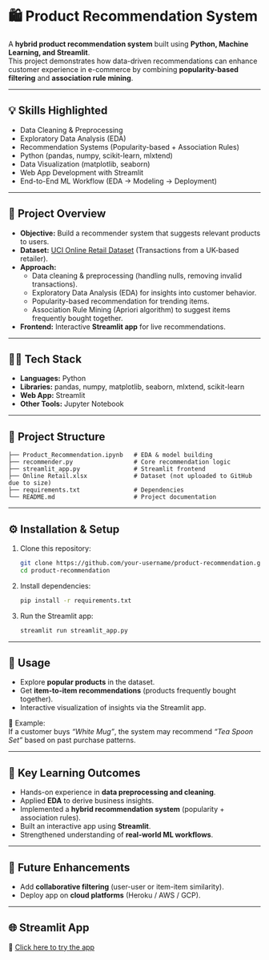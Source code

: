 # 🛍️ Product Recommendation System  

A **hybrid product recommendation system** built using **Python, Machine Learning, and Streamlit**.  
This project demonstrates how data-driven recommendations can enhance customer experience in e-commerce by combining **popularity-based filtering** and **association rule mining**.  

---

## 💡 Skills Highlighted  
- Data Cleaning & Preprocessing  
- Exploratory Data Analysis (EDA)  
- Recommendation Systems (Popularity-based + Association Rules)  
- Python (pandas, numpy, scikit-learn, mlxtend)  
- Data Visualization (matplotlib, seaborn)  
- Web App Development with Streamlit  
- End-to-End ML Workflow (EDA → Modeling → Deployment)  

---

## 🚀 Project Overview  
- **Objective:** Build a recommender system that suggests relevant products to users.  
- **Dataset:** [UCI Online Retail Dataset](https://archive.ics.uci.edu/ml/datasets/online+retail) (Transactions from a UK-based retailer).  
- **Approach:**  
  - Data cleaning & preprocessing (handling nulls, removing invalid transactions).  
  - Exploratory Data Analysis (EDA) for insights into customer behavior.  
  - Popularity-based recommendation for trending items.  
  - Association Rule Mining (Apriori algorithm) to suggest items frequently bought together.  
- **Frontend:** Interactive **Streamlit app** for live recommendations.  

---

## 🧑‍💻 Tech Stack  
- **Languages:** Python  
- **Libraries:** pandas, numpy, matplotlib, seaborn, mlxtend, scikit-learn  
- **Web App:** Streamlit  
- **Other Tools:** Jupyter Notebook  

---

## 📂 Project Structure  
```
├── Product_Recommendation.ipynb   # EDA & model building  
├── recommender.py                 # Core recommendation logic  
├── streamlit_app.py               # Streamlit frontend  
├── Online Retail.xlsx             # Dataset (not uploaded to GitHub due to size)  
├── requirements.txt               # Dependencies  
└── README.md                      # Project documentation  
```

---

## ⚙️ Installation & Setup  
1. Clone this repository:  
   ```bash
   git clone https://github.com/your-username/product-recommendation.git
   cd product-recommendation
   ```
2. Install dependencies:  
   ```bash
   pip install -r requirements.txt
   ```
3. Run the Streamlit app:  
   ```bash
   streamlit run streamlit_app.py
   ```

---

## 🎯 Usage  
- Explore **popular products** in the dataset.  
- Get **item-to-item recommendations** (products frequently bought together).  
- Interactive visualization of insights via the Streamlit app.  

🔹 Example:  
If a customer buys *“White Mug”*, the system may recommend *“Tea Spoon Set”* based on past purchase patterns.  

---

## 🌟 Key Learning Outcomes  
- Hands-on experience in **data preprocessing and cleaning**.  
- Applied **EDA** to derive business insights.  
- Implemented a **hybrid recommendation system** (popularity + association rules).  
- Built an interactive app using **Streamlit**.  
- Strengthened understanding of **real-world ML workflows**.  

---

## 🔮 Future Enhancements  
- Add **collaborative filtering** (user-user or item-item similarity).  
- Deploy app on **cloud platforms** (Heroku / AWS / GCP).  

---

## 🌐 Streamlit App  
🔗 [Click here to try the app]([https://your-streamlit-app-link.com](https://hybridrecodemo-ffjwcqwvkx4pghnaguflm8.streamlit.app/))  
 
